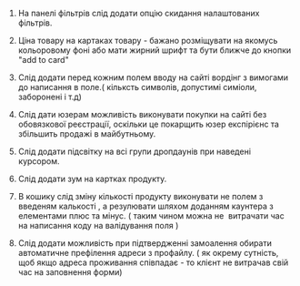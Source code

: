 
1. На панелі фільтрів слід додати опцію скидання налаштованих фільтрів.

2. Ціна товару на картаках товару - бажано розміщувати на якомусь кольоровому фоні або мати жирний шрифт та бути ближче до кнопки "add to card"

3. Слід додати перед кожним полем вводу на сайті вордінг з вимогами до написання в поле.( кільксть символів, допустимі симіоли, заборонені і т.д)

4. Слід дати юзерам можливість виконувати покупки на сайті без обовязкової реєстрації, оскільки це покарщить юзер експірієнс та збільшить продажі в майбутньому.

5. Слід додати підсвітку на всі групи дропдаунів при наведені курсором. 

6. Слід додати зум на картках продукту.

7. В кошику слід зміну кількості продукту виконувати не полем з введеням калькості , а резулювати шляхом доданням каунтера з елементами плюс та мінус. ( таким чином можна не  витрачати час на написання коду на валідування поля )

8. Слід додати можливість при підтвердженні замоалення обирати автоматичне префілення адреси з профайлу. ( як окрему сутність, щоб якщо адреса проживання співпадає - то клієнт не витрачав свій час на заповнення форми)